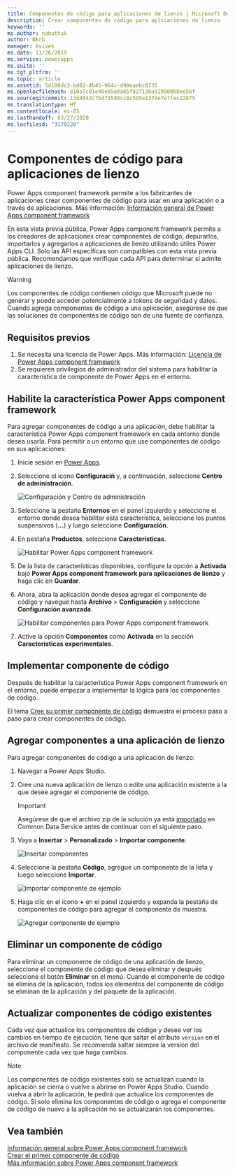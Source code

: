 ```yaml
---
title: Componentes de código para aplicaciones de lienzo | Microsoft Docs
description: Crear componentes de código para aplicaciones de lienzo
keywords: ''
ms.author: nabuthuk
author: Nkrb
manager: kvivek
ms.date: 11/26/2019
ms.service: powerapps
ms.suite: ''
ms.tgt_pltfrm: ''
ms.topic: article
ms.assetid: 5d100dc3-bd82-4b45-964c-d90eaebc0735
ms.openlocfilehash: e10a7c01e40e65e0a65f82713ba920500b8ee5bf
ms.sourcegitcommit: 13d4042c7bd73580cc8c595e137de7e7fec22875
ms.translationtype: HT
ms.contentlocale: es-ES
ms.lasthandoff: 03/27/2020
ms.locfileid: "3170228"
---
```

# <a name="code-components-for-canvas-apps"></a>Componentes de código para aplicaciones de lienzo

Power Apps component framework permite a los fabricantes de aplicaciones crear componentes de código para usar en una aplicación o a través de aplicaciones. Más información: [Información general de Power Apps component framework](overview.md) 

En esta vista previa pública, Power Apps component framework permite a los creadores de aplicaciones crear componentes de código, depurarlos, importarlos y agregarlos a aplicaciones de lienzo utilizando útiles Power Apps CLI. Solo las API específicas son compatibles con esta vista previa pública. Recomendamos que verifique cada API para determinar si admite aplicaciones de lienzo. 

> [!WARNING]
> Los componentes de código contienen código que Microsoft puede no generar y puede acceder potencialmente a tokens de seguridad y datos. Cuando agrega componentes de código a una aplicación, asegúrese de que las soluciones de componentes de código son de una fuente de confianza.

## <a name="prerequisites"></a>Requisitos previos

1. Se necesita una licencia de Power Apps. Más información: [Licencia de Power Apps component framework](overview.md#licensing)
2. Se requieren privilegios de administrador del sistema para habilitar la característica de componente de Power Apps en el entorno.

## <a name="enable-power-apps-component-framework-feature"></a>Habilite la característica Power Apps component framework

Para agregar componentes de código a una aplicación, debe habilitar la característica Power Apps component framework en cada entorno donde desea usarla. Para permitir a un entorno que use componentes de código en sus aplicaciones:

1. Inicie sesión en [Power Apps](https://powerapps.microsoft.com/).

2. Seleccione el icono **Configuraciń** y, a continuación, seleccione **Centro de administración**.
    
    ![Configuración y Centro de administración](media/select-admin-center-from-settings.png "Configuración y Centro de administración") 

3. Seleccione la pestaña **Entornos** en el panel izquierdo y seleccione el entorno donde desea habilitar esta característica, seleccione los puntos suspensivos (**...**) y luego seleccione **Configuración**.

4. En pestaña **Productos**, seleccione **Características**.

   ![Habilitar Power Apps component framework](media/enable-pcf-feature.png "Habilitar Power Apps component framework")

5. De la lista de características disponibles, configure la opción a **Activada** bajo **Power Apps component framework para aplicaciones de lienzo** y haga clic en **Guardar**.

6. Ahora, abra la aplicación donde desea agregar el componente de código y navegue hasta **Archivo** > **Configuración** y seleccione **Configuración avanzada**.

   ![Habilitar componentes para Power Apps component framework](media/enable-components-for-pcf.png "Habilitar componentes para Power Apps component framework")
   
7. Active la opción **Componentes** como **Activada** en la sección **Características experimentales**.

## <a name="implementing-code-components"></a>Implementar componente de código

Después de habilitar la característica Power Apps component framework en el entorno, puede empezar a implementar la lógica para los componentes de código.

 El tema [Cree su primer componente de código](implementing-controls-using-typescript.md) demuestra el proceso paso a paso para crear componentes de código.

## <a name="add-components-to-a-canvas-app"></a>Agregar componentes a una aplicación de lienzo

Para agregar componentes de código a una aplicación de lienzo:

1. Navegar a Power Apps Studio.
2. Cree una nueva aplicación de lienzo o edite una aplicación existente a la que desee agregar el componente de código.

   > [!IMPORTANT]
   > Asegúrese de que el archivo zip de la solución ya está [importado](https://docs.microsoft.com/powerapps/maker/common-data-service/import-update-export-solutions) en Common Data Service antes de continuar con el siguiente paso.

3. Vaya a **Insertar** > **Personalizado** > **Importar componente**. 
 
    ![Insertar componentes](media/insert-components-import.png "Insertar componentes")

4. Seleccione la pestaña **Código**, agregue un componente de la lista y luego seleccione **Importar**. 

    ![Importar componente de ejemplo](media/import-component-add-sample-component.png "Importar componente de ejemplo")

5. Haga clic en el icono **+** en el panel izquierdo y expanda la pestaña de componentes de código para agregar el componente de muestra.

   ![Agregar componente de ejemplo](media/add-sample-component-from-list.png "Agregar componente de ejemplo")

## <a name="delete-a-code-component"></a>Eliminar un componente de código 

Para eliminar un componente de código de una aplicación de lienzo, seleccione el componente de código que desea eliminar y después seleccione el botón **Eliminar** en el menú. Cuando el componente de código se elimina de la aplicación, todos los elementos del componente de código se eliminan de la aplicación y del paquete de la aplicación.

## <a name="update-existing-code-components"></a>Actualizar componentes de código existentes

Cada vez que actualice los componentes de código y desee ver los cambios en tiempo de ejecución, tiene que saltar el atributo `version` en el archivo de manifiesto. Se recomienda saltar siempre la versión del componente cada vez que haga cambios.

> [!NOTE]
> Los componentes de código existentes solo se actualizan cuando la aplicación se cierra o vuelve a abrirse en Power Apps Studio. Cuando vuelva a abrir la aplicación, le pedirá que actualice los componentes de código. Si solo elimina los componentes de código o agrega el componente de código de nuevo a la aplicación no se actualizarán los componentes.

## <a name="see-also"></a>Vea también

[Información general sobre Power Apps component framework](overview.md)<br/>
[Crear el primer componente de código](implementing-controls-using-typescript.md)<br/>
[Más información sobre Power Apps component framework](https://docs.microsoft.com/learn/paths/use-power-apps-component-framework)
